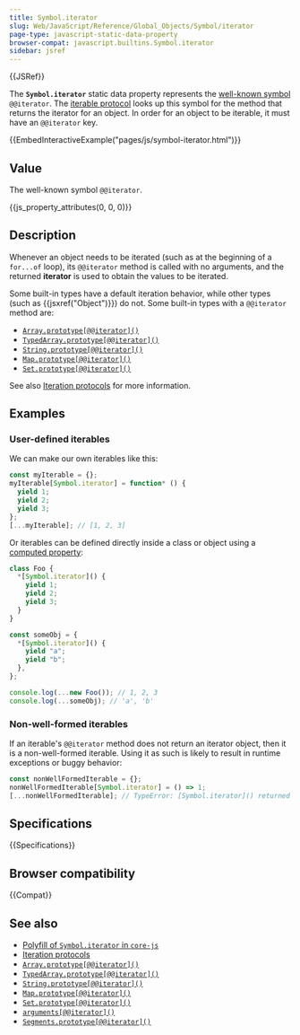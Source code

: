 ```yaml
---
title: Symbol.iterator
slug: Web/JavaScript/Reference/Global_Objects/Symbol/iterator
page-type: javascript-static-data-property
browser-compat: javascript.builtins.Symbol.iterator
sidebar: jsref
---
```


{{JSRef}}

The **`Symbol.iterator`** static data property represents the [well-known symbol](/en-US/docs/Web/JavaScript/Reference/Global_Objects/Symbol#well-known_symbols) `@@iterator`. The [iterable protocol](/en-US/docs/Web/JavaScript/Reference/Iteration_protocols#the_iterable_protocol) looks up this symbol for the method that returns the iterator for an object. In order for an object to be iterable, it must have an `@@iterator` key.

{{EmbedInteractiveExample("pages/js/symbol-iterator.html")}}

## Value

The well-known symbol `@@iterator`.

{{js_property_attributes(0, 0, 0)}}

## Description

Whenever an object needs to be iterated (such as at the beginning of a `for...of` loop), its `@@iterator` method is called with no arguments, and the returned **iterator** is used to obtain the values to be iterated.

Some built-in types have a default iteration behavior, while other types (such as {{jsxref("Object")}}) do not. Some built-in types with a `@@iterator` method are:

- [`Array.prototype[@@iterator]()`](/en-US/docs/Web/JavaScript/Reference/Global_Objects/Array/@@iterator)
- [`TypedArray.prototype[@@iterator]()`](/en-US/docs/Web/JavaScript/Reference/Global_Objects/TypedArray/@@iterator)
- [`String.prototype[@@iterator]()`](/en-US/docs/Web/JavaScript/Reference/Global_Objects/String/@@iterator)
- [`Map.prototype[@@iterator]()`](/en-US/docs/Web/JavaScript/Reference/Global_Objects/Map/@@iterator)
- [`Set.prototype[@@iterator]()`](/en-US/docs/Web/JavaScript/Reference/Global_Objects/Set/@@iterator)

See also [Iteration protocols](/en-US/docs/Web/JavaScript/Reference/Iteration_protocols) for more information.

## Examples

### User-defined iterables

We can make our own iterables like this:

```js
const myIterable = {};
myIterable[Symbol.iterator] = function* () {
  yield 1;
  yield 2;
  yield 3;
};
[...myIterable]; // [1, 2, 3]
```

Or iterables can be defined directly inside a class or object using a [computed property](/en-US/docs/Web/JavaScript/Reference/Operators/Object_initializer#computed_property_names):

```js
class Foo {
  *[Symbol.iterator]() {
    yield 1;
    yield 2;
    yield 3;
  }
}

const someObj = {
  *[Symbol.iterator]() {
    yield "a";
    yield "b";
  },
};

console.log(...new Foo()); // 1, 2, 3
console.log(...someObj); // 'a', 'b'
```

### Non-well-formed iterables

If an iterable's `@@iterator` method does not return an iterator object, then it is a non-well-formed iterable. Using it as such is likely to result in runtime exceptions or buggy behavior:

```js example-bad
const nonWellFormedIterable = {};
nonWellFormedIterable[Symbol.iterator] = () => 1;
[...nonWellFormedIterable]; // TypeError: [Symbol.iterator]() returned a non-object value
```

## Specifications

{{Specifications}}

## Browser compatibility

{{Compat}}

## See also

- [Polyfill of `Symbol.iterator` in `core-js`](https://github.com/zloirock/core-js#ecmascript-symbol)
- [Iteration protocols](/en-US/docs/Web/JavaScript/Reference/Iteration_protocols)
- [`Array.prototype[@@iterator]()`](/en-US/docs/Web/JavaScript/Reference/Global_Objects/Array/@@iterator)
- [`TypedArray.prototype[@@iterator]()`](/en-US/docs/Web/JavaScript/Reference/Global_Objects/TypedArray/@@iterator)
- [`String.prototype[@@iterator]()`](/en-US/docs/Web/JavaScript/Reference/Global_Objects/String/@@iterator)
- [`Map.prototype[@@iterator]()`](/en-US/docs/Web/JavaScript/Reference/Global_Objects/Map/@@iterator)
- [`Set.prototype[@@iterator]()`](/en-US/docs/Web/JavaScript/Reference/Global_Objects/Set/@@iterator)
- [`arguments[@@iterator]()`](/en-US/docs/Web/JavaScript/Reference/Functions/arguments/@@iterator)
- [`Segments.prototype[@@iterator]()`](/en-US/docs/Web/JavaScript/Reference/Global_Objects/Intl/Segmenter/segment/Segments/@@iterator)
